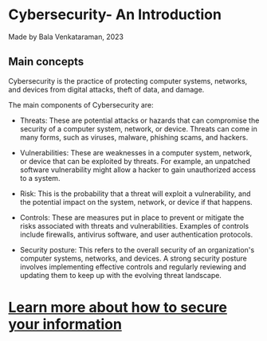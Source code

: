 # Cybersecurity- An Introduction

Made by Bala Venkataraman, 2023
## Main concepts

Cybersecurity is the practice of protecting computer systems, networks, and devices from digital attacks, theft of data, and damage. 

The main components of Cybersecurity are:

- Threats: These are potential attacks or hazards that can compromise the security of a computer system, network, or device. Threats can come in many forms, such as viruses, malware, phishing scams, and hackers.

- Vulnerabilities: These are weaknesses in a computer system, network, or device that can be exploited by threats. For example, an unpatched software vulnerability might allow a hacker to gain unauthorized access to a system.

- Risk: This is the probability that a threat will exploit a vulnerability, and the potential impact on the system, network, or device if that happens.

- Controls: These are measures put in place to prevent or mitigate the risks associated with threats and vulnerabilities. Examples of controls include firewalls, antivirus software, and user authentication protocols.

- Security posture: This refers to the overall security of an organization's computer systems, networks, and devices. A strong security posture involves implementing effective controls and regularly reviewing and updating them to keep up with the evolving threat landscape.

# [Learn more about how to secure your information](/page/pcsec)


